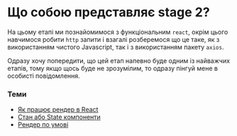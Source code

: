# Що собою представляє stage 2?

На цьому етапі ми познайомимося з функціональним `react`, окрім цього навчимося робити `http` запити і взагалі розберемося що це таке, як з використанням чистого Javascript, так і з використанням пакету `axios`.

Одразу хочу попередити, що цей етап напевно буде одним із найважчих етапів, тому якщо щось буде не зрозумілим, то одразу пінгуй мене в особисті повідомлення.

### Теми
- [Як працює рендер в React](./react-render.md)
- [Стан або State компоненти](./react-state.md)
- [Рендер по умові](./conditional-render.md)
